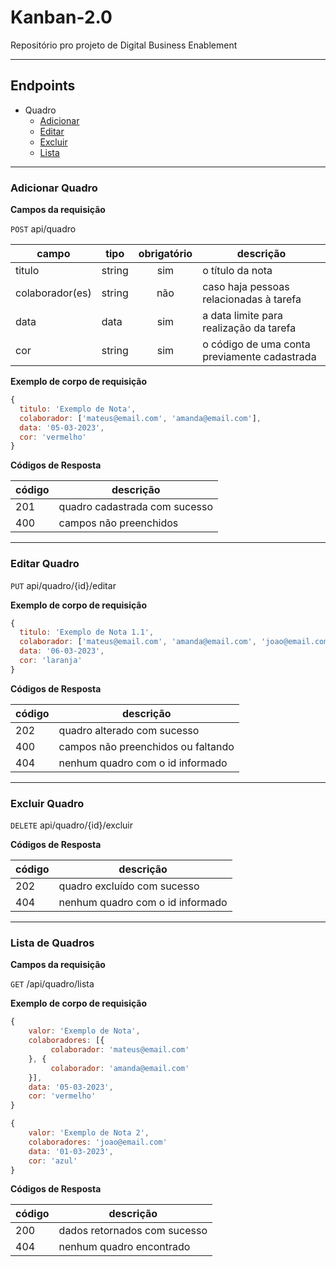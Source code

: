 # Kanban-2.0
Repositório pro projeto de Digital Business Enablement

---

## Endpoints

- Quadro
  - [Adicionar](#adicionar-quadro)
  - [Editar](#editar-quadro)
  - [Excluir](#excluir-quadro)
  - [Lista](#lista-de-quadros)

---

### Adicionar Quadro

**Campos da requisição**

`POST` api/quadro

| campo | tipo | obrigatório | descrição
|-------|------|:-------------:|---
|titulo | string | sim | o título da nota
|colaborador(es) | string | não | caso haja pessoas relacionadas à tarefa
|data|data|sim| a data limite para realização da tarefa
|cor |string |sim | o código de uma conta previamente cadastrada

**Exemplo de corpo de requisição**

```js
{
  titulo: 'Exemplo de Nota',
  colaborador: ['mateus@email.com', 'amanda@email.com'],
  data: '05-03-2023',
  cor: 'vermelho'
}
```

**Códigos de Resposta**

| código | descrição
|-|-
| 201 | quadro cadastrada com sucesso
| 400 | campos não preenchidos
---

### Editar Quadro

`PUT` api/quadro/{id}/editar

**Exemplo de corpo de requisição**

```js
{
  titulo: 'Exemplo de Nota 1.1',
  colaborador: ['mateus@email.com', 'amanda@email.com', 'joao@email.com'],
  data: '06-03-2023',
  cor: 'laranja'
}
```

**Códigos de Resposta**

| código | descrição
|-|-
| 202 | quadro alterado com sucesso
| 400 | campos não preenchidos ou faltando
| 404 | nenhum quadro com o id informado
---

### Excluir Quadro

`DELETE` api/quadro/{id}/excluir

**Códigos de Resposta**

| código | descrição
|-|-
| 202 | quadro excluído com sucesso
| 404 | nenhum quadro com o id informado
---

### Lista de Quadros

**Campos da requisição**

`GET` /api/quadro/lista

**Exemplo de corpo de requisição**
```js
{
    valor: 'Exemplo de Nota',
    colaboradores: [{
		 colaborador: 'mateus@email.com'
	}, {
		 colaborador: 'amanda@email.com'
	}],
    data: '05-03-2023',
    cor: 'vermelho'
}
```
```js
{
    valor: 'Exemplo de Nota 2',
    colaboradores: 'joao@email.com'
    data: '01-03-2023',
    cor: 'azul'
}
```
**Códigos de Resposta**

| código | descrição
|-|-
| 200 | dados retornados com sucesso
| 404 | nenhum quadro encontrado
